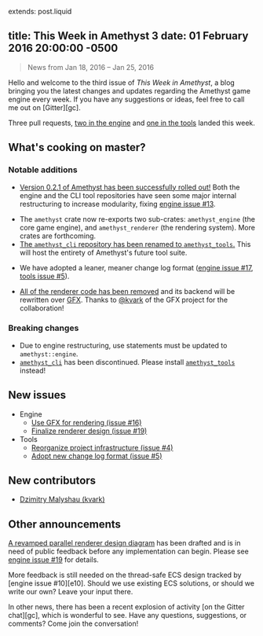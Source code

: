 extends: post.liquid

title: This Week in Amethyst 3
date: 01 February 2016 20:00:00 -0500
---

> News from Jan 18, 2016 – Jan 25, 2016

Hello and welcome to the third issue of *This Week in Amethyst*, a blog
bringing you the latest changes and updates regarding the Amethyst game engine
every week. If you have any suggestions or ideas, feel free to call me out on
[Gitter][gc].

Three pull requests, [two in the engine][ep] and [one in the tools][tp]
landed this week.

[ep]: http://github.com/ebkalderon/amethyst/pulls?q=is:pr+closed:2016-01-25..2016-02-01
[tp]: http://github.com/ebkalderon/amethyst_tools/pulls?q=is:pr+closed:2016-01-25..2016-02-01

## What's cooking on master?

### Notable additions

* [Version 0.2.1 of Amethyst has been successfully rolled out!][e18] Both the
  engine and the CLI tool repositories have seen some major internal
  restructuring to increase modularity, fixing [engine issue #13][e13].

[e18]: https://github.com/ebkalderon/amethyst/pull/18
[e13]: https://github.com/ebkalderon/amethyst/issues/13

* The `amethyst` crate now re-exports two sub-crates: `amethyst_engine` (the
  core game engine), and `amethyst_renderer` (the rendering system). More crates
  are forthcoming.
* [The `amethyst_cli` repository has been renamed to `amethyst_tools`.][at] This
  will host the entirety of Amethyst's future tool suite.

[at]: https://github.com/ebkalderon/amethyst_tools

* We have adopted a leaner, meaner change log format ([engine issue #17][e17],
  [tools issue #5][t5]).

[e17]: https://github.com/ebkalderon/amethyst/issues/17
[t5]: https://github.com/ebkalderon/amethyst_tools/issues/5

* [All of the renderer code has been removed][e7] and its backend will be
  rewritten over [GFX][gf]. Thanks to [@kvark][kv] of the GFX project for the
  collaboration!

[e7]: https://github.com/ebkalderon/amethyst/issues/7#issuecomment-175896493
[gf]: https://github.com/gfx-rs/gfx
[kv]: https://github.com/kvark

### Breaking changes

* Due to engine restructuring, use statements must be updated to
  `amethyst::engine`.
* [`amethyst_cli`][ac] has been discontinued. Please install
  [`amethyst_tools`][at] instead!

[ac]: https://crates.io/crates/amethyst_cli/

## New issues

* Engine
  * [Use GFX for rendering (issue #16)][e16]
  * [Finalize renderer design (issue #19)][e19]
* Tools
  * [Reorganize project infrastructure (issue #4)][t4]
  * [Adopt new change log format (issue #5)][t5]

[e16]: https://github.com/ebkalderon/amethyst/issues/16
[e19]: https://github.com/ebkalderon/amethyst/issues/19
[t4]: https://github.com/ebkalderon/amethyst_tools/issues/4

## New contributors

* [Dzimitry Malyshau (kvark)][kv]

## Other announcements

[A revamped parallel renderer design diagram][rd] has been drafted and is in
need of public feedback before any implementation can begin. Please see
[engine issue #19][e19] for details.

[rd]: https://camo.githubusercontent.com/ac83c4ffa8cef072f6027efab57a7dcd74bbe04a/687474703a2f2f65626b616c6465726f6e2e6769746875622e696f2f616d6574687973742f696d616765732f64657369676e2f72656e64657265725f312e352e706e67

More feedback is still needed on the thread-safe ECS design tracked by
[engine issue #10][e10]. Should we use existing ECS solutions, or should we
write our own? Leave your input there.

In other news, there has been a recent explosion of activity
[on the Gitter chat][gc], which is wonderful to see. Have any questions,
suggestions, or comments? Come join the conversation!
